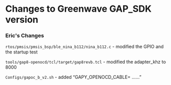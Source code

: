 # Changes to Greenwave GAP_SDK version


### Eric's Changes

`rtos/pmsis/pmsis_bsp/ble_nina_b112/nina_b112.c` - modified the GPIO and the startup test
 
`tools/gap8-openocd/tcl/target/gap8revb.tcl` - modified the adapter_khz to 8000
 
`Configs/gapoc_b_v2.sh` - added “GAPY_OPENOCD_CABLE= ……”
